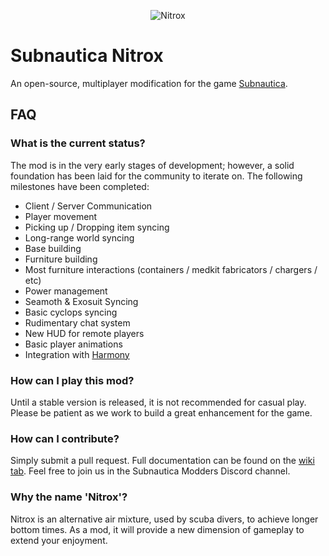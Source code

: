 <p align="center">
    <img src="https://s3.amazonaws.com/nitroxmod/Logo.png" alt="Nitrox" />
</p>

# Subnautica Nitrox
An open-source, multiplayer modification for the game <a href="https://unknownworlds.com/subnautica/">Subnautica</a>. 

## FAQ

### What is the current status?
The mod is in the very early stages of development; however, a solid foundation has been laid for the community to iterate on. 
The following milestones have been completed:

* Client / Server Communication
* Player movement
* Picking up / Dropping item syncing
* Long-range world syncing
* Base building 
* Furniture building
* Most furniture interactions (containers / medkit fabricators / chargers / etc)
* Power management
* Seamoth & Exosuit Syncing
* Basic cyclops syncing
* Rudimentary chat system
* New HUD for remote players
* Basic player animations
* Integration with <a href="https://github.com/pardeike/Harmony">Harmony</a>

### How can I play this mod?
Until a stable version is released, it is not recommended for casual play.  Please be patient as we work to build a great enhancement for the game.

### How can I contribute?
Simply submit a pull request.  Full documentation can be found on the <a href="https://github.com/Sunrunner37/Nitrox/wiki">wiki tab</a>.  Feel free to join us in the Subnautica Modders Discord channel.

### Why the name 'Nitrox'?
Nitrox is an alternative air mixture, used by scuba divers, to achieve longer bottom times. As a mod, it will provide a new dimension of gameplay to extend your enjoyment. 
